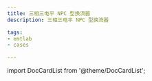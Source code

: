 ```yaml
---
title: 三相三电平 NPC 型换流器
description: 三相三电平 NPC 型换流器

tags:
- emtlab
- cases

---
```


import DocCardList from '@theme/DocCardList';

<DocCardList />